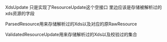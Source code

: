 XdsUpdate 只是实现了ResourceUpdate这个空接口
里边应该是存储被解析过的xds资源的字段

ParsedResource用来存储解析过的Xds以及对应的原RawResource

ValidatedResourceUpdate用来存储解析过的Xds以及校验过的集合

